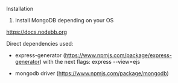 Installation

1. Install MongoDB depending on your OS

https://docs.nodebb.org

Direct dependencies used:
- express-generator (https://www.npmjs.com/package/express-generator)
with the next flags: express --view=ejs

- mongodb driver (https://www.npmjs.com/package/mongodb)



